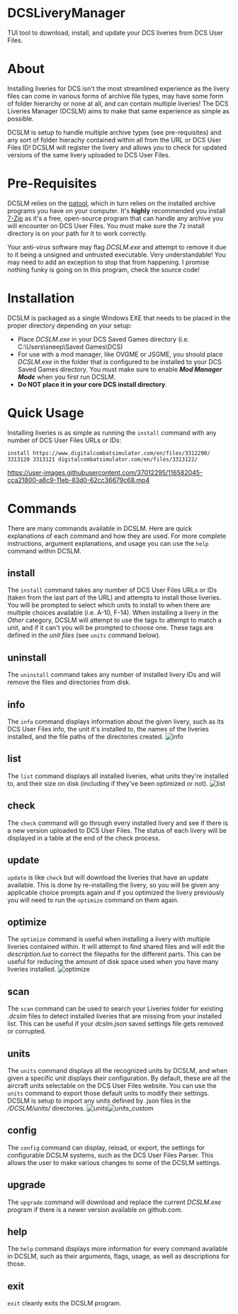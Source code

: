 # DCSLiveryManager
TUI tool to download, install, and update your DCS liveries from DCS User Files.

# About
Installing liveries for DCS isn't the most streamlined experience as the livery files can come in various forms of archive file types, may have some form of folder hierarchy or none at all, and can contain multiple liveries! The DCS Liveries Manager (DCSLM) aims to make that same experience as simple as possible. 

DCSLM is setup to handle multiple archive types (see pre-requisites) and any sort of folder hierachy contained within all from the URL or DCS User Files ID! DCSLM will register the livery and allows you to check for updated versions of the same livery uploaded to DCS User Files.

# Pre-Requisites
DCSLM relies on the [patool](https://pypi.org/project/patool/), which in turn relies on the installed archive programs you have on your computer. It's **highly** recommended you install [7-Zip](https://www.7-zip.org/download.html) as it's a free, open-source program that can handle any archive you will encounter on DCS User Files. You must make sure the 7z install directory is on your path for it to work correctly.

Your anti-virus software may flag *DCSLM.exe* and attempt to remove it due to it being a unsigned and untrusted executable. Very understandable! You may need to add an exception to stop that from happening. I promise nothing funky is going on in this program, check the source code!

# Installation
DCSLM is packaged as a single Windows EXE that needs to be placed in the proper directory depending on your setup:
* Place *DCSLM.exe* in your DCS Saved Games directory (i.e. C:\Users\sneep\Saved Games\DCS)
* For use with a mod manager, like OVGME or JSGME, you should place *DCSLM.exe* in the folder that is configured to be installed to your DCS Saved Games directory. You must make sure to enable ***Mod Manager Mode*** when you first run DCSLM.
* **Do NOT place it in your core DCS install directory**.

# Quick Usage
Installing liveries is as simple as running the `install` command with any number of DCS User Files URLs or IDs:

`install https://www.digitalcombatsimulator.com/en/files/3312290/ 3313120 3313121 digitalcombatsimulator.com/en/files/3313122/`

https://user-images.githubusercontent.com/37012295/116582045-cca21800-a8c9-11eb-83d0-62cc36679c68.mp4

# Commands
There are many commands available in DCSLM. Here are quick explanations of each command and how they are used. For more complete instructions, argument explanations, and usage you can use the `help` command within DCSLM.

## install
The `install` command takes any number of DCS User Files URLs or IDs (taken from the last part of the URL) and attempts to install those liveries. You will be prompted to select which units to install to when there are multiple choices available (i.e. A-10, F-14). When installing a livery in the *Other* category, DCSLM will attempt to use the tags to attempt to match a unit, and if it can't you will be prompted to choose one. These tags are defined in the *unit files* (see `units` command below).

## uninstall
The `uninstall` command takes any number of installed livery IDs and will remove the files and directories from disk.

## info
The `info` command displays information about the given livery, such as its DCS User Files info, the unit it's installed to, the names of the liveries installed, and the file paths of the directories created.
![info](https://user-images.githubusercontent.com/37012295/135744046-83dae84e-7f21-4ab1-8438-cc158d21b2d2.jpg)

## list
The `list` command displays all installed liveries, what units they're installed to, and their size on disk (including if they've been optimized or not).
![list](https://user-images.githubusercontent.com/37012295/135744065-5afd5d8b-5d22-4288-b9f0-3388e25b445f.jpg)

## check
The `check` command will go through every installed livery and see if there is a new version uploaded to DCS User Files. The status of each livery will be displayed in a table at the end of the check process.

## update
`update` is like `check` but will download the liveries that have an update available. This is done by re-installing the livery, so you will be given any applicable choice prompts again and if you optimized the livery previously you will need to run the `optimize` command on them again.

## optimize
The `optimize` command is useful when installing a livery with multiple liveries contained within. It will attempt to find shared files and will edit the *description.lua* to correct the filepaths for the different parts. This can be useful for reducing the amount of disk space used when you have many liveries installed. 
![optimize](https://user-images.githubusercontent.com/37012295/135744294-9417d31d-94f4-4913-82a8-c03628741e94.jpg)

## scan
The `scan` command can be used to search your Liveries folder for existing *.dcslm* files to detect installed liveries that are missing from your installed list. This can be useful if your *dcslm.json* saved settings file gets removed or corrupted.

## units
The `units` command displays all the recognized units by DCSLM, and when given a specific unit displays their configuration. By default, these are all the aircraft units selectable on the DCS User Files website. You can use the `units` command to export those default units to modify their settings. DCSLM is setup to import any units defined by .json files in the */DCSLM/units/* directories.
![units](https://user-images.githubusercontent.com/37012295/135744513-23440933-ef13-44f5-9dc2-fd61584dd340.jpg)![units_custom](https://user-images.githubusercontent.com/37012295/135744880-75f5f97c-932d-4c84-b347-183da33af9b7.jpg)

## config
The `config` command can display, reload, or export, the settings for configurable DCSLM systems, such as the DCS User Files Parser. This allows the user to make various changes to some of the DCSLM settings.

## upgrade
The `upgrade` command will download and replace the current *DCSLM.exe* program if there is a newer version available on github.com.

## help
The `help` command displays more information for every command available in DCSLM, such as their arguments, flags, usage, as well as descriptions for those.

## exit
`exit` cleanly exits the DCSLM program. 
